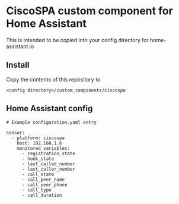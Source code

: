 # CiscoSPA custom component for Home Assistant

This is intended to be copied into your config directory for home-assistant.io

## Install

Copy the contents of this repository to
```
<config directory>/custom_components/ciscospa
```

## Home Assistant config

```
# Example configuration.yaml entry

sensor:
  - platform: ciscospa
    host: 192.168.1.6
    monitored_variables:
      - registration_state
      - hook_state
      - last_called_number
      - last_caller_number
      - call_state
      - call_peer_name
      - call_peer_phone
      - call_type
      - call_duration
```

